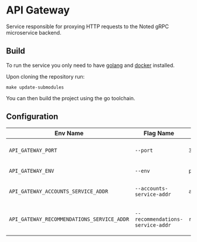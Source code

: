 # API Gateway

Service responsible for proxying HTTP requests to the Noted gRPC microservice backend.

## Build

To run the service you only need to have [golang](https://go.dev) and [docker](https://docs.docker.com/get-docker/) installed.

Upon cloning the repository run:

```
make update-submodules
```

You can then build the project using the go toolchain.

## Configuration

| Env Name                                   | Flag Name                        | Default                | Description                                      |
|--------------------------------------------|----------------------------------|------------------------|--------------------------------------------------|
| `API_GATEWAY_PORT`                         | `--port`                         | `3000`                 | The port the application shall listen on.        |
| `API_GATEWAY_ENV`                          | `--env`                          | `production`           | Either `production` or `development`.            |
| `API_GATEWAY_ACCOUNTS_SERVICE_ADDR`        | `--accounts-service-addr`        | `accounts:3000`        | The address of the gRPC accounts service.        |
| `API_GATEWAY_RECOMMENDATIONS_SERVICE_ADDR` | `--recommendations-service-addr` | `recommendations:3000` | The address of the gRPC recommendations service. |
